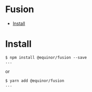 # Fusion

* [Install](#install)

# Install
```sh-session
$ npm install @equinor/fusion --save
...
```
or
```sh-session
$ yarn add @equinor/fusion
...
```